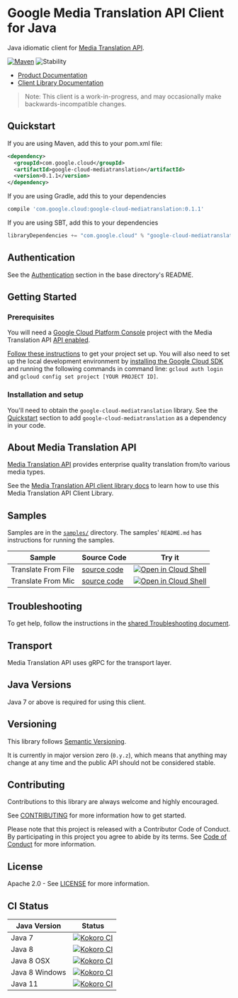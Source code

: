 # Google Media Translation API Client for Java

Java idiomatic client for [Media Translation API][product-docs].

[![Maven][maven-version-image]][maven-version-link]
![Stability][stability-image]

- [Product Documentation][product-docs]
- [Client Library Documentation][javadocs]

> Note: This client is a work-in-progress, and may occasionally
> make backwards-incompatible changes.

## Quickstart


If you are using Maven, add this to your pom.xml file:

```xml
<dependency>
  <groupId>com.google.cloud</groupId>
  <artifactId>google-cloud-mediatranslation</artifactId>
  <version>0.1.1</version>
</dependency>

```

[//]: # ({x-version-update-start:google-cloud-mediatranslation:released})

If you are using Gradle, add this to your dependencies
```Groovy
compile 'com.google.cloud:google-cloud-mediatranslation:0.1.1'
```
If you are using SBT, add this to your dependencies
```Scala
libraryDependencies += "com.google.cloud" % "google-cloud-mediatranslation" % "0.1.1"
```
[//]: # ({x-version-update-end})

## Authentication

See the [Authentication][authentication] section in the base directory's README.

## Getting Started

### Prerequisites

You will need a [Google Cloud Platform Console][developer-console] project with the Media Translation API [API enabled][enable-api].

[Follow these instructions][create-project] to get your project set up. You will also need to set up the local development environment by
[installing the Google Cloud SDK][cloud-sdk] and running the following commands in command line:
`gcloud auth login` and `gcloud config set project [YOUR PROJECT ID]`.

### Installation and setup

You'll need to obtain the `google-cloud-mediatranslation` library.  See the [Quickstart](#quickstart) section
to add `google-cloud-mediatranslation` as a dependency in your code.

## About Media Translation API


[Media Translation API][product-docs] provides enterprise quality translation from/to various media types.

See the [Media Translation API client library docs][javadocs] to learn how to
use this Media Translation API Client Library.





## Samples

Samples are in the [`samples/`](https://github.com/googleapis/java-mediatranslation/tree/master/samples) directory. The samples' `README.md`
has instructions for running the samples.

| Sample                      | Source Code                       | Try it |
| --------------------------- | --------------------------------- | ------ |
| Translate From File | [source code](https://github.com/googleapis/java-mediatranslation/blob/master/samples/snippets/src/main/java/com/example/mediatranslation/TranslateFromFile.java) | [![Open in Cloud Shell][shell_img]](https://console.cloud.google.com/cloudshell/open?git_repo=https://github.com/googleapis/java-mediatranslation&page=editor&open_in_editor=samples/snippets/src/main/java/com/example/mediatranslation/TranslateFromFile.java) |
| Translate From Mic | [source code](https://github.com/googleapis/java-mediatranslation/blob/master/samples/snippets/src/main/java/com/example/mediatranslation/TranslateFromMic.java) | [![Open in Cloud Shell][shell_img]](https://console.cloud.google.com/cloudshell/open?git_repo=https://github.com/googleapis/java-mediatranslation&page=editor&open_in_editor=samples/snippets/src/main/java/com/example/mediatranslation/TranslateFromMic.java) |



## Troubleshooting

To get help, follow the instructions in the [shared Troubleshooting document][troubleshooting].

## Transport

Media Translation API uses gRPC for the transport layer.

## Java Versions

Java 7 or above is required for using this client.

## Versioning

This library follows [Semantic Versioning](http://semver.org/).


It is currently in major version zero (``0.y.z``), which means that anything may change at any time
and the public API should not be considered stable.


## Contributing


Contributions to this library are always welcome and highly encouraged.

See [CONTRIBUTING][contributing] for more information how to get started.

Please note that this project is released with a Contributor Code of Conduct. By participating in
this project you agree to abide by its terms. See [Code of Conduct][code-of-conduct] for more
information.

## License

Apache 2.0 - See [LICENSE][license] for more information.

## CI Status

Java Version | Status
------------ | ------
Java 7 | [![Kokoro CI][kokoro-badge-image-1]][kokoro-badge-link-1]
Java 8 | [![Kokoro CI][kokoro-badge-image-2]][kokoro-badge-link-2]
Java 8 OSX | [![Kokoro CI][kokoro-badge-image-3]][kokoro-badge-link-3]
Java 8 Windows | [![Kokoro CI][kokoro-badge-image-4]][kokoro-badge-link-4]
Java 11 | [![Kokoro CI][kokoro-badge-image-5]][kokoro-badge-link-5]

[product-docs]: https://cloud.google.com/
[javadocs]: https://googleapis.dev/java/google-cloud-mediatranslation/latest/index.html
[kokoro-badge-image-1]: http://storage.googleapis.com/cloud-devrel-public/java/badges/java-mediatranslation/java7.svg
[kokoro-badge-link-1]: http://storage.googleapis.com/cloud-devrel-public/java/badges/java-mediatranslation/java7.html
[kokoro-badge-image-2]: http://storage.googleapis.com/cloud-devrel-public/java/badges/java-mediatranslation/java8.svg
[kokoro-badge-link-2]: http://storage.googleapis.com/cloud-devrel-public/java/badges/java-mediatranslation/java8.html
[kokoro-badge-image-3]: http://storage.googleapis.com/cloud-devrel-public/java/badges/java-mediatranslation/java8-osx.svg
[kokoro-badge-link-3]: http://storage.googleapis.com/cloud-devrel-public/java/badges/java-mediatranslation/java8-osx.html
[kokoro-badge-image-4]: http://storage.googleapis.com/cloud-devrel-public/java/badges/java-mediatranslation/java8-win.svg
[kokoro-badge-link-4]: http://storage.googleapis.com/cloud-devrel-public/java/badges/java-mediatranslation/java8-win.html
[kokoro-badge-image-5]: http://storage.googleapis.com/cloud-devrel-public/java/badges/java-mediatranslation/java11.svg
[kokoro-badge-link-5]: http://storage.googleapis.com/cloud-devrel-public/java/badges/java-mediatranslation/java11.html
[stability-image]: https://img.shields.io/badge/stability-beta-yellow
[maven-version-image]: https://img.shields.io/maven-central/v/com.google.cloud/google-cloud-mediatranslation.svg
[maven-version-link]: https://search.maven.org/search?q=g:com.google.cloud%20AND%20a:google-cloud-mediatranslation&core=gav
[authentication]: https://github.com/googleapis/google-cloud-java#authentication
[developer-console]: https://console.developers.google.com/
[create-project]: https://cloud.google.com/resource-manager/docs/creating-managing-projects
[cloud-sdk]: https://cloud.google.com/sdk/
[troubleshooting]: https://github.com/googleapis/google-cloud-common/blob/master/troubleshooting/readme.md#troubleshooting
[contributing]: https://github.com/googleapis/java-mediatranslation/blob/master/CONTRIBUTING.md
[code-of-conduct]: https://github.com/googleapis/java-mediatranslation/blob/master/CODE_OF_CONDUCT.md#contributor-code-of-conduct
[license]: https://github.com/googleapis/java-mediatranslation/blob/master/LICENSE

[enable-api]: https://console.cloud.google.com/flows/enableapi?apiid=mediatranslation.googleapis.com
[libraries-bom]: https://github.com/GoogleCloudPlatform/cloud-opensource-java/wiki/The-Google-Cloud-Platform-Libraries-BOM
[shell_img]: https://gstatic.com/cloudssh/images/open-btn.png
